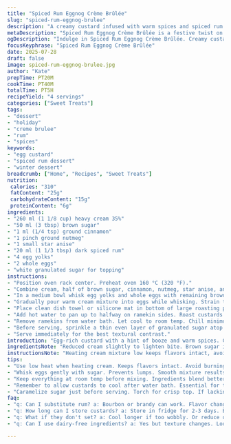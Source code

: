 ```yaml
---
title: "Spiced Rum Eggnog Crème Brûlée"
slug: "spiced-rum-eggnog-brulee"
description: "A creamy custard infused with warm spices and spiced rum. Uses less cream, increases the egg content slightly. Cinnamon and nutmeg retained but clove replaced with star anise for a twist. Brown sugar replaces half the granulated sugar. Cooked gently in a water bath at a slightly lower temperature. Topped with caramelized sugar for classic brûlée crunch. Requires chilling to set custard and allows flavors to meld. Four servings. A winter dessert with a boozy festive kick."
metaDescription: "Spiced Rum Eggnog Crème Brûlée is a festive twist on classic dessert. Creamy custard, rich flavors, and a crunchy brûlée top."
ogDescription: "Indulge in Spiced Rum Eggnog Crème Brûlée. Creamy custard with a spiced kick, topped with caramelized sugar. Perfect for winter celebrations."
focusKeyphrase: "Spiced Rum Eggnog Crème Brûlée"
date: 2025-07-28
draft: false
image: spiced-rum-eggnog-brulee.jpg
author: "Kate"
prepTime: PT20M
cookTime: PT40M
totalTime: PT5H
recipeYield: "4 servings"
categories: ["Sweet Treats"]
tags:
- "dessert"
- "holiday"
- "creme brulee"
- "rum"
- "spices"
keywords:
- "egg custard"
- "spiced rum dessert"
- "winter dessert"
breadcrumb: ["Home", "Recipes", "Sweet Treats"]
nutrition: 
 calories: "310"
 fatContent: "25g"
 carbohydrateContent: "15g"
 proteinContent: "6g"
ingredients:
- "260 ml (1 1/8 cup) heavy cream 35%"
- "50 ml (3 tbsp) brown sugar"
- "1 ml (1/4 tsp) ground cinnamon"
- "1 pinch ground nutmeg"
- "1 small star anise"
- "20 ml (1 1/3 tbsp) dark spiced rum"
- "4 egg yolks"
- "2 whole eggs"
- "white granulated sugar for topping"
instructions:
- "Position oven rack center. Preheat oven 160 °C (320 °F)."
- "Combine cream, half of brown sugar, cinnamon, nutmeg, star anise, and rum in saucepan. Heat low about 6 minutes. Remove star anise."
- "In a medium bowl whisk egg yolks and whole eggs with remaining brown sugar until creamy."
- "Gradually pour warm cream mixture into eggs while whisking. Strain through fine sieve to remove solids."
- "Place clean dish towel or silicone mat in bottom of large roasting pan. Arrange 4 ramekins (about 125 ml each) inside. Pour custard evenly into ramekins."
- "Add hot water to pan up to halfway on ramekin sides. Roast custards 40 to 45 minutes. Should jiggle slightly but be mostly set. Do not let water boil."
- "Remove ramekins from water bath. Let cool to room temp. Chill minimum 4 hours or overnight."
- "Before serving, sprinkle a thin even layer of granulated sugar atop each custard. Use kitchen torch to caramelize sugar quickly until golden brown and crisp."
- "Serve immediately for the best textural contrast."
introduction: "Egg-rich custard with a hint of booze and warm spices. Cream, eggs, sugar. The slow bake in a water bath makes it silky, sets just right. The crackling, caramelized sugar top. Classic, but switched a few things. Star anise instead of clove, deeper brown sugar flavor, more eggs for creaminess. Chill enough or it'll wobble too much. Torch the sugar last-minute so it stays crisp. A little fuss, but worth it come holiday time. Boozy, warming, satisfying. Snack or dessert. Four servings, rich enough to share or savor alone."
ingredientsNote: "Reduced cream slightly to lighten bite. Brown sugar instead of part granulated for a deeper caramel taste. Star anise replaces clove, adding licorice undertones. More eggs for added custard body and richness. Rum increased slightly to boost aroma without overpowering. Granulated sugar reserved for brûlée topping only, preserving that crisp texture. Spices measured sparingly to avoid bitterness but still warm and fragrant. Ramekins sized for individual portions. Ingredients easy to find, pantry staples plus the star anise adds a creative tweak."
instructionsNote: "Heating cream mixture low keeps flavors intact, avoids scorching. Removing star anise after infusion prevents over-extraction. Whisking eggs gently with sugar ensures smooth custard base. Straining guards against lumps or cooked egg bits. Water bath prevents cracking, keeps gentle heat around ramekins. Oven temp lowered slightly to allow even cooking and avoid over-baking. Test with slight wobble to know custard is ready. Cooling completely crucial for proper set texture. Chilling minimum 4 hours recommended, overnight ideal. Caramelizing sugar right before serving retains crisp top layer. Use kitchen torch cautiously; too slow softens custard."
tips:
- "Use low heat when heating cream. Keeps flavors intact. Avoid burning. Star anise adds distinct flavor but can be omitted."
- "Whisk eggs gently with sugar. Prevents lumps. Smooth mixture results. Strain mixture for best texture. Critical step for smooth custard."
- "Keep everything at room temp before mixing. Ingredients blend better. Chill the finished custards a minimum of 4 hours."
- "Remember to allow custards to cool after water bath. Essential for them to set correctly. Jiggle test is key."
- "Caramelize sugar just before serving. Torch for crisp top. If lacking torch, broiler can work. But watch closely to avoid burning."
faq:
- "q: Can I substitute rum? a: Bourbon or brandy can work. Flavor changes though. Both add depth."
- "q: How long can I store custards? a: Store in fridge for 2-3 days. Best eaten fresh though. Crisp texture fades over time."
- "q: What if they don't set? a: Cool longer if too wobbly. Or reduce oven temp when cooking. Adjust timings."
- "q: Can I use dairy-free ingredients? a: Yes but texture changes. Look for heavy cream alternatives. Be cautious."

---
```


